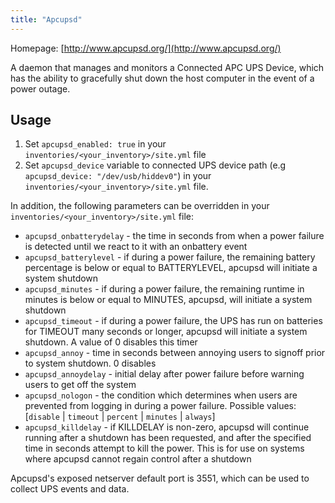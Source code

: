 ```yaml
---
title: "Apcupsd"
---
```


Homepage: [http://www.apcupsd.org/](http://www.apcupsd.org/)

A daemon that manages and monitors a Connected APC UPS Device, which has the ability to gracefully shut down the host computer in the event of a power outage.

## Usage

1. Set `apcupsd_enabled: true` in your `inventories/<your_inventory>/site.yml` file
2. Set `apcupsd_device` variable to connected UPS device path (e.g `apcupsd_device: "/dev/usb/hiddev0"`) in your `inventories/<your_inventory>/site.yml` file.

In addition, the following parameters can be overridden  in your `inventories/<your_inventory>/site.yml` file:

* `apcupsd_onbatterydelay` - the time in seconds from when a power failure is detected until we react to it with an onbattery event
* `apcupsd_batterylevel` - if during a power failure, the remaining battery percentage is below or equal to BATTERYLEVEL, apcupsd will initiate a system shutdown
* `apcupsd_minutes` - if during a power failure, the remaining runtime in minutes is below or equal to MINUTES, apcupsd, will initiate a system shutdown
* `apcupsd_timeout` - if during a power failure, the UPS has run on batteries for TIMEOUT many seconds or longer, apcupsd will initiate a system shutdown. A value of 0 disables this timer
* `apcupsd_annoy` - time in seconds between annoying users to signoff prior to system shutdown. 0 disables
* `apcupsd_annoydelay` - initial delay after power failure before warning users to get off the system
* `apcupsd_nologon` - the condition which determines when users are prevented from logging in during a power failure. Possible values: [`disable` | `timeout` | `percent` | `minutes` | `always`]
* `apcupsd_killdelay` - if KILLDELAY is non-zero, apcupsd will continue running after a shutdown has been requested, and after the specified time in seconds attempt to kill the power. This is for use on systems where apcupsd cannot regain control after a shutdown

Apcupsd's exposed netserver default port is 3551, which can be used to collect UPS events and data.
